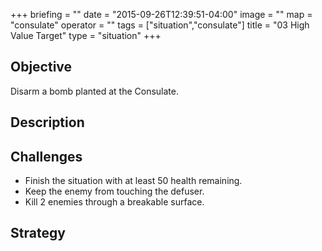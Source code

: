 +++
briefing = ""
date = "2015-09-26T12:39:51-04:00"
image = ""
map = "consulate"
operator = ""
tags = ["situation","consulate"]
title = "03 High Value Target"
type = "situation"
+++

<!--more-->

## Objective

Disarm a bomb planted at the Consulate.

## Description


## Challenges

* Finish the situation with at least 50 health remaining.
* Keep the enemy from touching the defuser.
* Kill 2 enemies through a breakable surface.

## Strategy
